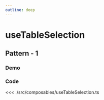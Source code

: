 ```yaml
---
outline: deep
---
```


<script setup>
import UseTableSelection from '../../src/demos/UseTableSelection.vue'

</script>

# useTableSelection

## Pattern - 1

### Demo

<UseTableSelection  />

### Code

<<< ./src/composables/useTableSelection.ts
